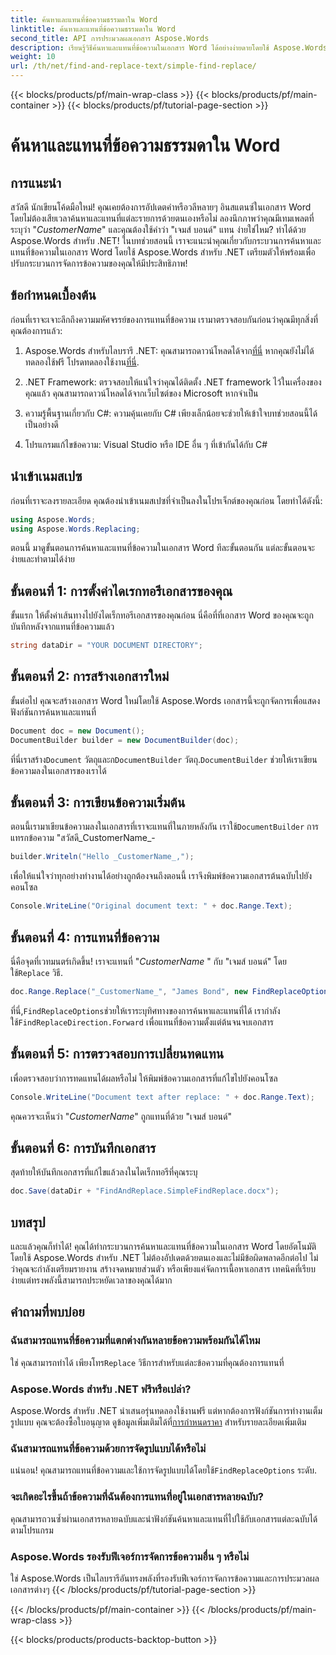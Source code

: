 ```yaml
---
title: ค้นหาและแทนที่ข้อความธรรมดาใน Word
linktitle: ค้นหาและแทนที่ข้อความธรรมดาใน Word
second_title: API การประมวลผลเอกสาร Aspose.Words
description: เรียนรู้วิธีค้นหาและแทนที่ข้อความในเอกสาร Word ได้อย่างง่ายดายโดยใช้ Aspose.Words สำหรับ .NET พร้อมคำแนะนำทีละขั้นตอน
weight: 10
url: /th/net/find-and-replace-text/simple-find-replace/
---
```


{{< blocks/products/pf/main-wrap-class >}}
{{< blocks/products/pf/main-container >}}
{{< blocks/products/pf/tutorial-page-section >}}

# ค้นหาและแทนที่ข้อความธรรมดาใน Word

## การแนะนำ

สวัสดี นักเขียนโค้ดมือใหม่! คุณเคยต้องการอัปเดตคำหรือวลีหลายๆ อินสแตนซ์ในเอกสาร Word โดยไม่ต้องเสียเวลาค้นหาและแทนที่แต่ละรายการด้วยตนเองหรือไม่ ลองนึกภาพว่าคุณมีเทมเพลตที่ระบุว่า "_CustomerName_" และคุณต้องใช้คำว่า "เจมส์ บอนด์" แทน ง่ายใช่ไหม? ทำได้ด้วย Aspose.Words สำหรับ .NET! ในบทช่วยสอนนี้ เราจะแนะนำคุณเกี่ยวกับกระบวนการค้นหาและแทนที่ข้อความในเอกสาร Word โดยใช้ Aspose.Words สำหรับ .NET เตรียมตัวให้พร้อมเพื่อปรับกระบวนการจัดการข้อความของคุณให้มีประสิทธิภาพ!

## ข้อกำหนดเบื้องต้น

ก่อนที่เราจะเจาะลึกถึงความมหัศจรรย์ของการแทนที่ข้อความ เรามาตรวจสอบกันก่อนว่าคุณมีทุกสิ่งที่คุณต้องการแล้ว:

1.  Aspose.Words สำหรับไลบรารี .NET: คุณสามารถดาวน์โหลดได้จาก[ที่นี่](https://releases.aspose.com/words/net/) หากคุณยังไม่ได้ทดลองใช้ฟรี โปรดทดลองใช้งาน[ที่นี่](https://releases.aspose.com/).

2. .NET Framework: ตรวจสอบให้แน่ใจว่าคุณได้ติดตั้ง .NET framework ไว้ในเครื่องของคุณแล้ว คุณสามารถดาวน์โหลดได้จากเว็บไซต์ของ Microsoft หากจำเป็น

3. ความรู้พื้นฐานเกี่ยวกับ C#: ความคุ้นเคยกับ C# เพียงเล็กน้อยจะช่วยให้เข้าใจบทช่วยสอนนี้ได้เป็นอย่างดี

4. โปรแกรมแก้ไขข้อความ: Visual Studio หรือ IDE อื่น ๆ ที่เข้ากันได้กับ C#

## นำเข้าเนมสเปซ

ก่อนที่เราจะลงรายละเอียด คุณต้องนำเข้าเนมสเปซที่จำเป็นลงในโปรเจ็กต์ของคุณก่อน โดยทำได้ดังนี้:

```csharp
using Aspose.Words;
using Aspose.Words.Replacing;
```

ตอนนี้ มาดูขั้นตอนการค้นหาและแทนที่ข้อความในเอกสาร Word ทีละขั้นตอนกัน แต่ละขั้นตอนจะง่ายและทำตามได้ง่าย

## ขั้นตอนที่ 1: การตั้งค่าไดเรกทอรีเอกสารของคุณ

ขั้นแรก ให้ตั้งค่าเส้นทางไปยังไดเร็กทอรีเอกสารของคุณก่อน นี่คือที่ที่เอกสาร Word ของคุณจะถูกบันทึกหลังจากแทนที่ข้อความแล้ว

```csharp
string dataDir = "YOUR DOCUMENT DIRECTORY";
```

## ขั้นตอนที่ 2: การสร้างเอกสารใหม่

ขั้นต่อไป คุณจะสร้างเอกสาร Word ใหม่โดยใช้ Aspose.Words เอกสารนี้จะถูกจัดการเพื่อแสดงฟังก์ชันการค้นหาและแทนที่

```csharp
Document doc = new Document();
DocumentBuilder builder = new DocumentBuilder(doc);
```

 ที่นี่เราสร้าง`Document` วัตถุและก`DocumentBuilder` วัตถุ.`DocumentBuilder` ช่วยให้เราเขียนข้อความลงในเอกสารของเราได้

## ขั้นตอนที่ 3: การเขียนข้อความเริ่มต้น

 ตอนนี้เรามาเขียนข้อความลงในเอกสารที่เราจะแทนที่ในภายหลังกัน เราใช้`DocumentBuilder` การแทรกข้อความ "สวัสดี_CustomerName_-

```csharp
builder.Writeln("Hello _CustomerName_,");
```

เพื่อให้แน่ใจว่าทุกอย่างทำงานได้อย่างถูกต้องจนถึงตอนนี้ เราจึงพิมพ์ข้อความเอกสารต้นฉบับไปยังคอนโซล

```csharp
Console.WriteLine("Original document text: " + doc.Range.Text);
```

## ขั้นตอนที่ 4: การแทนที่ข้อความ

นี่คือจุดที่เวทมนตร์เกิดขึ้น! เราจะแทนที่ "_CustomerName_ " กับ "เจมส์ บอนด์" โดยใช้`Replace` วิธี. 

```csharp
doc.Range.Replace("_CustomerName_", "James Bond", new FindReplaceOptions(FindReplaceDirection.Forward));
```

 ที่นี่,`FindReplaceOptions`ช่วยให้เราระบุทิศทางของการค้นหาและแทนที่ได้ เรากำลังใช้`FindReplaceDirection.Forward` เพื่อแทนที่ข้อความตั้งแต่ต้นจนจบเอกสาร

## ขั้นตอนที่ 5: การตรวจสอบการเปลี่ยนทดแทน

เพื่อตรวจสอบว่าการทดแทนได้ผลหรือไม่ ให้พิมพ์ข้อความเอกสารที่แก้ไขไปยังคอนโซล

```csharp
Console.WriteLine("Document text after replace: " + doc.Range.Text);
```

คุณควรจะเห็นว่า "_CustomerName_" ถูกแทนที่ด้วย "เจมส์ บอนด์"

## ขั้นตอนที่ 6: การบันทึกเอกสาร

สุดท้ายให้บันทึกเอกสารที่แก้ไขแล้วลงในไดเร็กทอรีที่คุณระบุ

```csharp
doc.Save(dataDir + "FindAndReplace.SimpleFindReplace.docx");
```

## บทสรุป

และแล้วคุณก็ทำได้! คุณได้ทำกระบวนการค้นหาและแทนที่ข้อความในเอกสาร Word โดยอัตโนมัติโดยใช้ Aspose.Words สำหรับ .NET ไม่ต้องอัปเดตด้วยตนเองและไม่มีข้อผิดพลาดอีกต่อไป ไม่ว่าคุณจะกำลังเตรียมรายงาน สร้างจดหมายส่วนตัว หรือเพียงแค่จัดการเนื้อหาเอกสาร เทคนิคที่เรียบง่ายแต่ทรงพลังนี้สามารถประหยัดเวลาของคุณได้มาก

## คำถามที่พบบ่อย

### ฉันสามารถแทนที่ข้อความที่แตกต่างกันหลายข้อความพร้อมกันได้ไหม
 ใช่ คุณสามารถทำได้ เพียงโทร`Replace` วิธีการสำหรับแต่ละข้อความที่คุณต้องการแทนที่

### Aspose.Words สำหรับ .NET ฟรีหรือเปล่า?
Aspose.Words สำหรับ .NET นำเสนอรุ่นทดลองใช้งานฟรี แต่หากต้องการฟังก์ชันการทำงานเต็มรูปแบบ คุณจะต้องซื้อใบอนุญาต ดูข้อมูลเพิ่มเติมได้ที่[การกำหนดราคา](https://purchase.aspose.com/buy) สำหรับรายละเอียดเพิ่มเติม

### ฉันสามารถแทนที่ข้อความด้วยการจัดรูปแบบได้หรือไม่
 แน่นอน! คุณสามารถแทนที่ข้อความและใช้การจัดรูปแบบได้โดยใช้`FindReplaceOptions` ระดับ.

### จะเกิดอะไรขึ้นถ้าข้อความที่ฉันต้องการแทนที่อยู่ในเอกสารหลายฉบับ?
คุณสามารถวนซ้ำผ่านเอกสารหลายฉบับและนำฟังก์ชันค้นหาและแทนที่ไปใช้กับเอกสารแต่ละฉบับได้ตามโปรแกรม

### Aspose.Words รองรับฟีเจอร์การจัดการข้อความอื่น ๆ หรือไม่
ใช่ Aspose.Words เป็นไลบรารีอันทรงพลังที่รองรับฟีเจอร์การจัดการข้อความและการประมวลผลเอกสารต่างๆ
{{< /blocks/products/pf/tutorial-page-section >}}

{{< /blocks/products/pf/main-container >}}
{{< /blocks/products/pf/main-wrap-class >}}

{{< blocks/products/products-backtop-button >}}
